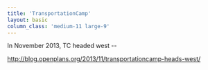 ```yaml
---
title: 'TransportationCamp'
layout: basic
column_class: 'medium-11 large-9'
---
```


In November 2013, TC headed west -- 

http://blog.openplans.org/2013/11/transportationcamp-heads-west/